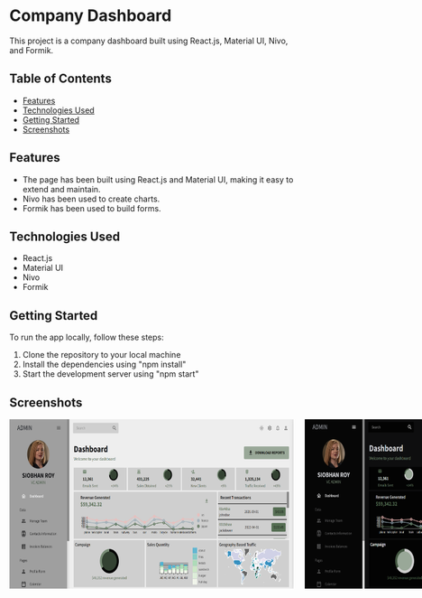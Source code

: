 # Company Dashboard

This project is a company dashboard built using React.js, Material UI, Nivo, and Formik.


## Table of Contents
+ [Features](#Features)
+ [Technologies Used](#Technologies-Used)
+ [Getting Started](#Getting-Started)
+ [Screenshots](#Screenshots)


## Features
+ The page has been built using React.js and Material UI, making it easy to extend and maintain.
+ Nivo has been used to create charts.
+ Formik has been used to build forms.

## Technologies Used
+ React.js
+ Material UI
+ Nivo
+ Formik

## Getting Started
To run the app locally, follow these steps:

1. Clone the repository to your local machine
2. Install the dependencies using "npm install"
3. Start the development server using "npm start"

## Screenshots
<div style="display: flex; flex-direction: row; gap:10px;">
  <img  style="margin-right: 10px;" src="https://github.com/NilArj/company-dashboard/blob/8f545ddc6ef854ca188a5cadd4988bc0003ef58f/src/images/screenshot(1).png" alt="dashboard" width="600" height="300">
   <img  style="margin-right: 10px;" src="https://github.com/NilArj/company-dashboard/blob/8f545ddc6ef854ca188a5cadd4988bc0003ef58f/src/images/screenshot.png" alt="dashboard" width="600" height="300">
   <img  style="margin-right: 10px;" src="https://github.com/NilArj/company-dashboard/blob/8f545ddc6ef854ca188a5cadd4988bc0003ef58f/src/images/ezgif-video-to-gif.gif" alt="dashboard" width="600" height="300">
 
</div>

